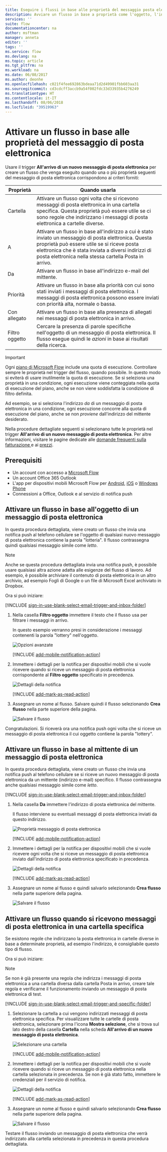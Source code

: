 ```yaml
---
title: Eseguire i flussi in base alle proprietà del messaggio posta elettronica | Microsoft Docs
description: Avviare un flusso in base a proprietà come l'oggetto, l'indirizzo del mittente o del destinatario di un messaggio di posta elettronica.
services: ''
suite: flow
documentationcenter: na
author: msftman
manager: anneta
editor: ''
tags: ''
ms.service: flow
ms.devlang: na
ms.topic: article
ms.tgt_pltfrm: na
ms.workload: na
ms.date: 06/08/2017
ms.author: deonhe
ms.openlocfilehash: c021f4fee692863bdeaa71d2d49901fbb603aa31
ms.sourcegitcommit: cd3cdcff3accb9a54f002fdc33d33935b4276249
ms.translationtype: HT
ms.contentlocale: it-IT
ms.lasthandoff: 08/06/2018
ms.locfileid: "39519963"
---
```

# <a name="trigger-a-flow-based-on-email-properties"></a>Attivare un flusso in base alle proprietà del messaggio di posta elettronica
Usare il trigger **All'arrivo di un nuovo messaggio di posta elettronica** per creare un flusso che venga eseguito quando una o più proprietà seguenti del messaggio di posta elettronica corrispondono ai criteri forniti:

| Proprietà | Quando usarla |
| --- | --- |
| Cartella |Attivare un flusso ogni volta che si ricevono messaggi di posta elettronica in una cartella specifica. Questa proprietà può essere utile se ci sono regole che indirizzano i messaggi di posta elettronica a cartelle diverse. |
| A |Attivare un flusso in base all'indirizzo a cui è stato inviato un messaggio di posta elettronica. Questa proprietà può essere utile se si riceve posta elettronica che è stata inviata a diversi indirizzi di posta elettronica nella stessa cartella Posta in arrivo. |
| Da |Attivare un flusso in base all'indirizzo e-mail del mittente. |
| Priorità |Attivare un flusso in base alla priorità con cui sono stati inviati i messaggi di posta elettronica. I messaggi di posta elettronica possono essere inviati con priorità alta, normale o bassa. |
| Con allegato |Attivare un flusso in base alla presenza di allegati nei messaggi di posta elettronica in arrivo. |
| Filtro oggetto |Cercare la presenza di parole specifiche nell'oggetto di un messaggio di posta elettronica. Il flusso esegue quindi le *azioni* in base ai risultati della ricerca. |

> [!IMPORTANT]
> Ogni [piano di Microsoft Flow](https://flow.microsoft.com/pricing/) include una quota di esecuzione. Controllare sempre le proprietà nel trigger del flusso, quando possibile. In questo modo si eviterà di usare inutilmente la quota di esecuzione. Se si seleziona una proprietà in una condizione, ogni esecuzione viene conteggiata nella quota di esecuzione del piano, anche se non viene soddisfatta la condizione di filtro definita. 

Ad esempio, se si seleziona l'indirizzo *da* di un messaggio di posta elettronica in una condizione, ogni esecuzione concorre alla quota di esecuzione del piano, anche se non *proviene* dall'indirizzo del mittente desiderato.
> 
> 

Nella procedure dettagliate seguenti si selezionano tutte le proprietà nel trigger **All'arrivo di un nuovo messaggio di posta elettronica**. Per altre informazioni, visitare le pagine dedicate alle [domande frequenti sulla fatturazione ](billing-questions.md#what-counts-as-a-run) e ai [prezzi](https://ms.flow.microsoft.com/pricing/).

## <a name="prerequisites"></a>Prerequisiti
* Un account con accesso a [Microsoft Flow](https://flow.microsoft.com)
* Un account Office 365 Outlook
* L'app per dispositivi mobili Microsoft Flow per [Android](https://aka.ms/flowmobiledocsandroid), [iOS](https://aka.ms/flowmobiledocsios) o [Windows Phone](https://aka.ms/flowmobilewindows)
* Connessioni a Office, Outlook e al servizio di notifica push

## <a name="trigger-a-flow-based-on-an-emails-subject"></a>Attivare un flusso in base all'oggetto di un messaggio di posta elettronica
In questa procedura dettagliata, viene creato un flusso che invia una notifica push al telefono cellulare se l'oggetto di qualsiasi nuovo messaggio di posta elettronica contiene la parola "lotteria". Il flusso contrassegna quindi qualsiasi messaggio simile come *letto*.

>[!NOTE]
>Anche se questa procedura dettagliata invia una notifica push, è possibile usare qualsiasi altra azione adatta alle esigenze del flusso di lavoro. Ad esempio, è possibile archiviare il contenuto di posta elettronica in un altro archivio, ad esempio Fogli di Google o un file di Microsoft Excel archiviato in Dropbox.

Ora si può iniziare:

[!INCLUDE [sign-in-use-blank-select-email-trigger-and-inbox-folder](includes/sign-in-use-blank-select-email-trigger-and-inbox-folder.md)]

1. Nella casella **Filtro oggetto** immettere il testo che il flusso usa per filtrare i messaggi in arrivo.
   
     In questo esempio verranno presi in considerazione i messaggi contenenti la parola "lottery" nell'oggetto.
   
    ![Opzioni avanzate](./media/email-triggers/email-triggers-subject-text.png)

    [!INCLUDE [add-mobile-notification-action](includes/add-mobile-notification-action.md)]

1. Immettere i dettagli per la notifica per dispositivi mobili che si vuole ricevere quando si riceve un messaggio di posta elettronica corrispondente al **Filtro oggetto** specificato in precedenza.
   
    ![Dettagli della notifica](./media/email-triggers/email-triggers-4.png)

    [!INCLUDE [add-mark-as-read-action](includes/add-mark-as-read-action.md)]

1. Assegnare un nome al flusso. Salvare quindi il flusso selezionando **Crea flusso** nella parte superiore della pagina.
   
    ![Salvare il flusso](./media/email-triggers/email-triggers-subject-notification.png)

Congratulazioni. Si riceverà ora una notifica push ogni volta che si riceve un messaggio di posta elettronica il cui oggetto contiene la parola "lottery".

## <a name="trigger-a-flow-based-on-an-emails-sender"></a>Attivare un flusso in base al mittente di un messaggio di posta elettronica
In questa procedura dettagliata, viene creato un flusso che invia una notifica push al telefono cellulare se si riceve un nuovo messaggio di posta elettronica da un mittente (indirizzo e-mail) specifico. Il flusso contrassegna anche qualsiasi messaggio simile come *letto*.

[!INCLUDE [sign-in-use-blank-select-email-trigger-and-inbox-folder](includes/sign-in-use-blank-select-email-trigger-and-inbox-folder.md)]

1. Nella casella **Da** immettere l'indirizzo di posta elettronica del mittente. 
   
     Il flusso interviene su eventuali messaggi di posta elettronica inviati da questo indirizzo.
   
    ![Proprietà messaggio di posta elettronica](./media/email-triggers/email-triggers-from.png)

    [!INCLUDE [add-mobile-notification-action](includes/add-mobile-notification-action.md)]

1. Immettere i dettagli per la notifica per dispositivi mobili che si vuole ricevere ogni volta che si riceve un messaggio di posta elettronica inviato dall'indirizzo di posta elettronica specificato in precedenza.
   
    ![Dettagli della notifica](./media/email-triggers/email-triggers-sender-notification.png)

    [!INCLUDE [add-mark-as-read-action](includes/add-mark-as-read-action.md)]

1. Assegnare un nome al flusso e quindi salvarlo selezionando **Crea flusso** nella parte superiore della pagina.
   
    ![Salvare il flusso](./media/email-triggers/email-triggers-sender-5.png)

## <a name="trigger-a-flow-when-emails-arrive-in-a-specific-folder"></a>Attivare un flusso quando si ricevono messaggi di posta elettronica in una cartella specifica
Se esistono regole che indirizzano la posta elettronica in cartelle diverse in base a determinate proprietà, ad esempio l'indirizzo, è consigliabile questo tipo di flusso.

Ora si può iniziare:

> [!NOTE]
> Se non è già presente una regola che indirizza i messaggi di posta elettronica a una cartella diversa dalla cartella Posta in arrivo, creare tale regola e verificarne il funzionamento inviando un messaggio di posta elettronica di test.
> 
> 

[!INCLUDE [sign-in-use-blank-select-email-trigger-and-specific-folder](includes/sign-in-use-blank-select-email-trigger-and-specific-folder.md)]

1. Selezionare la cartella a cui vengono indirizzati messaggi di posta elettronica specifica. Per visualizzare tutte le cartelle di posta elettronica, selezionare prima l'icona **Mostra selezione**, che si trova sul lato destro della casella **Cartella** nella scheda **All'arrivo di un nuovo messaggio di posta elettronica**.
   
    ![Selezionare una cartella](./media/email-triggers/email-triggers-2.png)

    [!INCLUDE [add-mobile-notification-action](includes/add-mobile-notification-action.md)]

1. Immettere i dettagli per la notifica per dispositivi mobili che si vuole ricevere quando si riceve un messaggio di posta elettronica nella cartella selezionata in precedenza. Se non è già stato fatto, immettere le credenziali per il servizio di notifica.
   
    ![Dettagli della notifica](./media/email-triggers/email-triggers-folder-notification.png)

    [!INCLUDE [add-mark-as-read-action](includes/add-mark-as-read-action.md)]

1. Assegnare un nome al flusso e quindi salvarlo selezionando **Crea flusso** nella parte superiore della pagina.
   
    ![Salvare il flusso](./media/email-triggers/email-triggers-7.png)

Testare il flusso inviando un messaggio di posta elettronica che verrà indirizzato alla cartella selezionata in precedenza in questa procedura dettagliata.

